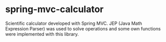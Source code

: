# spring-mvc-calculator
Scientific calculator developed with Spring MVC. JEP (Java Math Expression Parser) was used to solve operations and some own functions were implemented with this library.
